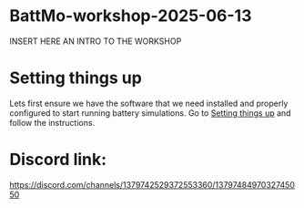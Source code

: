# BattMo-workshop-2025-06-13

INSERT HERE AN INTRO TO THE WORKSHOP

# Setting things up
Lets first ensure we have the software that we need installed and properly configured to start running battery simulations. Go to [Setting things up](Setting_things_up.md) and follow the instructions.

# Discord link:

https://discord.com/channels/1379742529372553360/1379748497032745050
